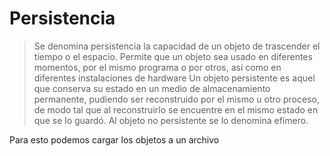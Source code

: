 # Persistencia
> Se denomina persistencia la capacidad de un objeto de trascender el tiempo o el espacio. Permite que un objeto sea usado en diferentes momentos, por el mismo programa o por otros, así como en diferentes instalaciones de hardware
> Un objeto persistente es aquel que conserva su estado en un medio de almacenamiento permanente, pudiendo ser reconstruido por el mismo u otro proceso, de modo tal que al reconstruirlo se encuentre en el mismo estado en que se lo guardó. Al objeto no persistente se lo denomina efímero.

Para esto podemos cargar los objetos a un archivo